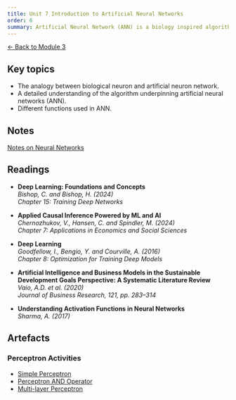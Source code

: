 ```yaml
---
title: Unit 7 Introduction to Artificial Neural Networks
order: 6
summary: Artificial Neural Network (ANN) is a biology inspired algorithm that, like animal brain, can learn from the environment and adapt itself to make more correct decisions. At present, ANN and its variant algorithm is used widely in different areas of our lives, from marketing to automation. ANN is a key driver for the industry 4.0 revolution, where machines are making decisions with minimal or no human interactions.
---
```


[← Back to Module 3](./)

## Key topics
- The analogy between biological neuron and artificial neuron network.
- A detailed understanding of the algorithm underpinning artificial neural networks (ANN).
- Different functions used in ANN.

## Notes
[Notes on Neural Networks](../../artefacts/module-3/unit-7-notes-on-neural-networks.md)

## Readings
- **Deep Learning: Foundations and Concepts**  
  *Bishop, C. and Bishop, H. (2024)*  
  *Chapter 15: Training Deep Networks*  

- **Applied Causal Inference Powered by ML and AI**  
  *Chernozhukov, V., Hansen, C. and Spindler, M. (2024)*  
  *Chapter 7: Applications in Economics and Social Sciences*  

- **Deep Learning**  
  *Goodfellow, I., Bengio, Y. and Courville, A. (2016)*  
  *Chapter 8: Optimization for Training Deep Models*  

- **Artificial Intelligence and Business Models in the Sustainable Development Goals Perspective: A Systematic Literature Review**  
  *Vaio, A.D. et al. (2020)*  
  *Journal of Business Research, 121, pp. 283–314*  

- **Understanding Activation Functions in Neural Networks**  
  *Sharma, A. (2017)*  

## Artefacts

### Perceptron Activities
- [Simple Perceptron](../../artefacts/module-3/unit-7-simple-perceptron.ipynb)
- [Perceptron AND Operator](../../artefacts/module-3/unit-7-perceptron-and-operator.ipynb)
- [Multi-layer Perceptron](../../artefacts/module-3/unit-7-ml-perceptron.ipynb)
